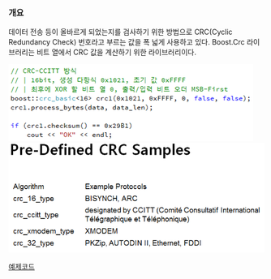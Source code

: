 ### 개요
데이터 전송 등이 올바르게 되었는지를 검사하기 위한 방법으로 CRC(Cyclic Redundancy Check) 번호라고 부르는 값을 폭 넓게 사용하고 있다.
Boost.Crc 라이브러리는 비트 열에서 CRC 값을 계산하기 위한 라이브러리이다.

<img src="resource\boost_crc-001.png">

<img src="resource\boost_crc-002.png">

[예제코드](resource\boost_crc_01.zip)
